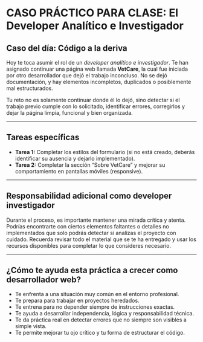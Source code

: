 # CASO PRÁCTICO PARA CLASE: El Developer Analítico e Investigador

## Caso del día: Código a la deriva

Hoy te toca asumir el rol de un *developer analítico e investigador*. Te han asignado continuar una página web llamada **VetCare**, la cual fue iniciada por otro desarrollador que dejó el trabajo inconcluso. No se dejó documentación, y hay elementos incompletos, duplicados o posiblemente mal estructurados.

Tu reto no es solamente continuar donde él lo dejó, sino detectar si el trabajo previo cumple con lo solicitado, identificar errores, corregirlos y dejar la página limpia, funcional y bien organizada.

---

## Tareas específicas

- **Tarea 1:** Completar los estilos del formulario (si no está creado, deberás identificar su ausencia y dejarlo implementado).
- **Tarea 2:** Completar la sección “Sobre VetCare” y mejorar su comportamiento en pantallas móviles (responsive).

---

## Responsabilidad adicional como developer investigador

Durante el proceso, es importante mantener una mirada crítica y atenta. Podrías encontrarte con ciertos elementos faltantes o detalles no implementados que solo podrás detectar si analizas el proyecto con cuidado. Recuerda revisar todo el material que se te ha entregado y usar los recursos disponibles para completar lo que consideres necesario.

---

## ¿Cómo te ayuda esta práctica a crecer como desarrollador web?

- Te enfrenta a una situación muy común en el entorno profesional.
- Te prepara para trabajar en proyectos heredados.
- Te entrena para no depender siempre de instrucciones exactas.
- Te ayuda a desarrollar independencia, lógica y responsabilidad técnica.
- Te da práctica real en detectar errores que no siempre son visibles a simple vista.
- Te permite mejorar tu ojo crítico y tu forma de estructurar el código.

